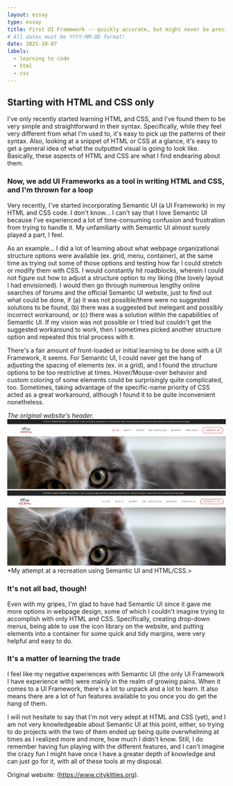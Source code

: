 ```yaml
---
layout: essay
type: essay
title: First UI Framework -- quickly accurate, but might never be precise
# All dates must be YYYY-MM-DD format!
date: 2021-10-07
labels:
  - learning to code
  - html
  - css
---
```


## Starting with HTML and CSS only
I've only recently started learning HTML and CSS, and I've found them to be very simple and straightforward in their syntax. Specifically, while they feel very different from what I'm used to, it's easy to pick up the patterns of their syntax. Also, looking at a snippet of HTML or CSS at a glance, it's easy to get a general idea of what the outputted visual is going to look like. Basically, these aspects of HTML and CSS are what I find endearing about them.

### Now, we add UI Frameworks as a tool in writing HTML and CSS, and I'm thrown for a loop
Very recently, I've started incorporating Semantic UI (a UI Framework) in my HTML and CSS code. I don't know... I can't say that I love Semantic UI because I've experienced a lot of time-consuming confusion and frustration from trying to handle it. My unfamiliarty with Semantic UI almost surely played a part, I feel.

As an example... I did a lot of learning about what webpage organizational structure options were available (ex. grid, menu, container), at the same time as trying out some of those options and testing how far I could stretch or modify them with CSS. I would constantly hit roadblocks, wherein I could not figure out how to adjust a structure option to my liking (the lovely layout I had envisioned). I would then go through numerous lengthy online searches of forums and the official Semantic UI website, just to find out what could be done, if 
(a) it was not possible/there were no suggested solutions to be found, 
(b) there was a suggested but inelegant and possibly incorrect workaround, or 
(c) there was a solution within the capabilities of Semantic UI.
If my vision was not possible or I tried but couldn't get the suggested workaround to work, then I sometimes picked another structure option and repeated this trial process with it.

There's a fair amount of front-loaded or initial learning to be done with a UI Framework, it seems. For Semantic UI, I could never get the hang of adjusting the spacing of elements (ex. in a grid), and I found the structure options to be too restrictive at times. Hover/Mouse-over behavior and custom coloring of some elements could be surprisingly quite complicated, too. Sometimes, taking advantage of the specific-name priority of CSS acted as a great workaround, although I found it to be quite inconvenient nonetheless.

*The original website's header.*
<img class="ui left spaced image" src="../images/first-ui-framework-original.png">  
<img class="ui right spaced image" src="../images/first-ui-framework-recreation.png">
*My attempt at a recreation using Semantic UI and HTML/CSS.>

### It's not all bad, though!
Even with my gripes, I'm glad to have had Semantic UI since it gave me more options in webpage design, some of which I couldn't imagine trying to accomplish with only HTML and CSS. Specifically, creating drop-down menus, being able to use the icon library on the website, and putting elements into a container for some quick and tidy margins, were very helpful and easy to do.

### It's a matter of learning the trade
I feel like my negative experiences with Semantic UI (the only UI Framework I have experience with) were mainly in the realm of growing pains. When it comes to a UI Framework, there's a lot to unpack and a lot to learn. It also means there are a lot of fun features available to you once you do get the hang of them.

I will not hesitate to say that I'm not very adept at HTML and CSS (yet), and I am not very knowledgeable about Semantic UI at this point, either, so trying to do projects with the two of them ended up being quite overwhelming at times as I realized more and more, how much I didn't know. Still, I do remember having fun playing with the different features, and I can't imagine the crazy fun I might have once I have a greater depth of knowledge and can just go for it, with all of these tools at my disposal.

Original website: (https://www.citykitties.org).
